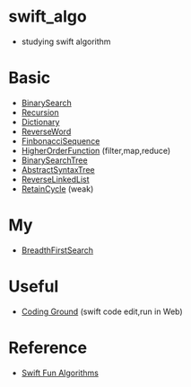 # swift_algo
* studying swift algorithm

# Basic
* [BinarySearch](https://github.com/Heodoo/swift_algo/blob/main/BinarySearch.playground/Contents.swift)
* [Recursion](https://github.com/Heodoo/swift_algo/blob/main/Factorial_Recursion.playground/Contents.swift)
* [Dictionary](https://github.com/Heodoo/swift_algo/blob/main/CountAlgorithm.playground/Contents.swift)
* [ReverseWord](https://github.com/Heodoo/swift_algo/blob/main/reverseWords.playground/Contents.swift)
* [FinbonacciSequence](https://github.com/Heodoo/swift_algo/blob/main/fibonacciSequence.playground/Contents.swift)
* [HigherOrderFunction](https://github.com/Heodoo/swift_algo/blob/main/higherOrderFunction.playground/Contents.swift) (filter,map,reduce)
* [BinarySearchTree](https://github.com/Heodoo/swift_algo/blob/main/searchBinaryTree.playground/Contents.swift)
* [AbstractSyntaxTree](https://github.com/Heodoo/swift_algo/blob/main/AbstractSyntaxTree.playground/Contents.swift)
* [ReverseLinkedList](https://github.com/Heodoo/swift_algo/blob/main/ReverseLinkedList.playground/Contents.swift)
* [RetainCycle](https://github.com/Heodoo/swift_algo/blob/main/RetainCycle.playground/Contents.swift) (weak)
# My
* [BreadthFirstSearch](https://github.com/Heodoo/swift_algo/blob/main/BreadthFirstSearch.playground/Contents.swift)

# Useful
* [Coding Ground](https://www.tutorialspoint.com/codingground.htm) (swift code edit,run in Web)

# Reference
* [Swift Fun Algorithms](https://www.youtube.com/playlist?list=PL0dzCUj1L5JFJlR7dpBfBtEJB84pCZJ3R)
